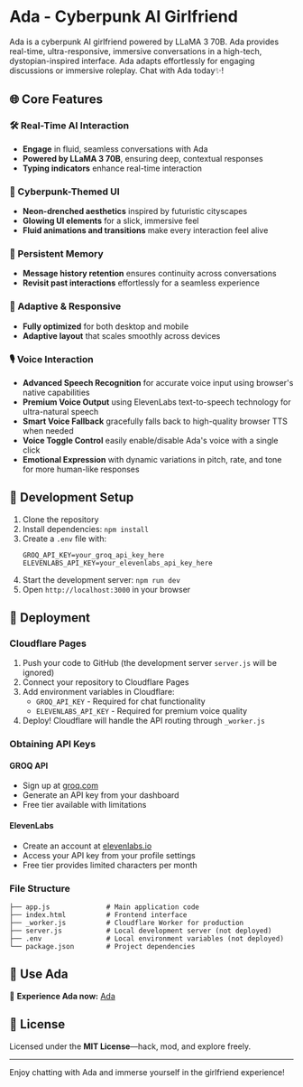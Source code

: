 # Ada - Cyberpunk AI Girlfriend

Ada is a cyberpunk AI girlfriend powered by LLaMA 3 70B. Ada provides real-time, ultra-responsive, immersive conversations in a high-tech, dystopian-inspired interface. Ada adapts effortlessly for engaging discussions or immersive roleplay. Chat with Ada today✨!

## 🌐 Core Features

### 🛠️ Real-Time AI Interaction
- **Engage** in fluid, seamless conversations with Ada
- **Powered by LLaMA 3 70B**, ensuring deep, contextual responses
- **Typing indicators** enhance real-time interaction

### 💠 Cyberpunk-Themed UI
- **Neon-drenched aesthetics** inspired by futuristic cityscapes
- **Glowing UI elements** for a slick, immersive feel
- **Fluid animations and transitions** make every interaction feel alive

### 📝 Persistent Memory
- **Message history retention** ensures continuity across conversations
- **Revisit past interactions** effortlessly for a seamless experience

### 📱 Adaptive & Responsive
- **Fully optimized** for both desktop and mobile
- **Adaptive layout** that scales smoothly across devices

### 🎙️ Voice Interaction
- **Advanced Speech Recognition** for accurate voice input using browser's native capabilities
- **Premium Voice Output** using ElevenLabs text-to-speech technology for ultra-natural speech
- **Smart Voice Fallback** gracefully falls back to high-quality browser TTS when needed
- **Voice Toggle Control** easily enable/disable Ada's voice with a single click
- **Emotional Expression** with dynamic variations in pitch, rate, and tone for more human-like responses

## 🔧 Development Setup

1. Clone the repository
2. Install dependencies: `npm install`
3. Create a `.env` file with:
   ```
   GROQ_API_KEY=your_groq_api_key_here
   ELEVENLABS_API_KEY=your_elevenlabs_api_key_here
   ```
4. Start the development server: `npm run dev`
5. Open `http://localhost:3000` in your browser

## 🚀 Deployment

### Cloudflare Pages

1. Push your code to GitHub (the development server `server.js` will be ignored)
2. Connect your repository to Cloudflare Pages
3. Add environment variables in Cloudflare:
   - `GROQ_API_KEY` - Required for chat functionality
   - `ELEVENLABS_API_KEY` - Required for premium voice quality
4. Deploy! Cloudflare will handle the API routing through `_worker.js`

### Obtaining API Keys

#### GROQ API
- Sign up at [groq.com](https://groq.com)
- Generate an API key from your dashboard
- Free tier available with limitations

#### ElevenLabs
- Create an account at [elevenlabs.io](https://elevenlabs.io)
- Access your API key from your profile settings
- Free tier provides limited characters per month

### File Structure
```
├── app.js              # Main application code
├── index.html          # Frontend interface
├── _worker.js          # Cloudflare Worker for production
├── server.js           # Local development server (not deployed)
├── .env                # Local environment variables (not deployed)
└── package.json        # Project dependencies
```

## 🔗 Use Ada
🔹 **Experience Ada now:** [Ada](https://ada-gf.pages.dev/)

## 📜 License
Licensed under the **MIT License**—hack, mod, and explore freely.

---
Enjoy chatting with Ada and immerse yourself in the girlfriend experience!
